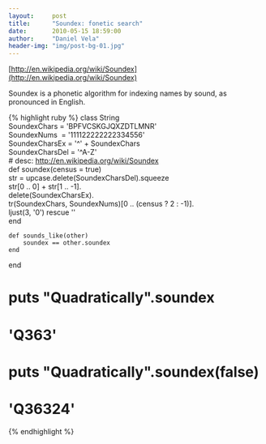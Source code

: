 ```yaml
---
layout:     post
title:      "Soundex: fonetic search"
date:       2010-05-15 18:59:00
author:     "Daniel Vela"
header-img: "img/post-bg-01.jpg"
---
```


[http://en.wikipedia.org/wiki/Soundex](http://en.wikipedia.org/wiki/Soundex)

Soundex is a phonetic algorithm for indexing names by sound, as pronounced in English.

{% highlight ruby %}
class String  
    SoundexChars = 'BPFVCSKGJQXZDTLMNR'  
    SoundexNums &nbsp;= '111122222222334556'  
    SoundexCharsEx = '^' + SoundexChars  
    SoundexCharsDel = '^A-Z'  
    # desc: http://en.wikipedia.org/wiki/Soundex  
    def soundex(census = true)  
        str = upcase.delete(SoundexCharsDel).squeeze  
        str[0 .. 0] + str[1 .. -1].  
        delete(SoundexCharsEx).  
        tr(SoundexChars, SoundexNums)[0 .. (census ? 2 : -1)].  
        ljust(3, '0') rescue ''  
    end  

    def sounds_like(other)  
        soundex == other.soundex  
    end  
end  
# puts "Quadratically".soundex  
# 'Q363'  
# puts "Quadratically".soundex(false)  
# 'Q36324'
{% endhighlight %}